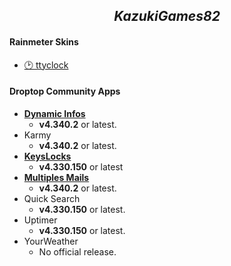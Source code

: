 <h2 align="center"><i>KazukiGames82</i></h2>
<h4><b>Rainmeter Skins</b></h4>
  
  - [🕑 ttyclock](https://github.com/KazukiGames/ttyclock-for-rainmeter/blob/main/README.md)

<h4><b>Droptop Community Apps</b></h4>

  - **[Dynamic Infos](https://github.com/KazukiGames82/Dynamic_Infos-KazukiGames82/blob/main/README.md#dynamic-infos---kazukigames82)**
    - **v4.340.2** or latest.
  - Karmy
    - **v4.340.2** or latest.
  - **[KeysLocks](https://github.com/KazukiGames82/KeysLocks-KazukiGames82/blob/main/README.md#keyslocks---kazukigames82)**
    - **v4.330.150** or latest
  - **[Multiples Mails](https://github.com/KazukiGames82/Multiples_Mails-KazukiGames82/blob/main/README.md#multiples-mails---kazukigames82)**
    - **v4.340.2** or latest.
  - Quick Search
    - **v4.330.150** or latest.
  - Uptimer
    - **v4.330.150** or latest.
  - YourWeather
    - No official release.
